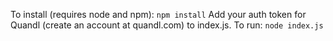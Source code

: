 To install (requires node and npm):
```npm install```
Add your auth token for Quandl (create an account at quandl.com) to index.js.
To run:
```node index.js```
